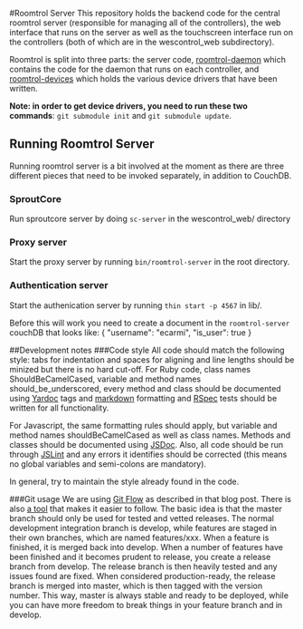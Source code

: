 #Roomtrol Server
This repository holds the backend code for the central roomtrol server (responsible for managing all of the controllers), the web interface that runs on the server as well as the touchscreen interface run on the controllers (both of which are in the wescontrol_web subdirectory).

Roomtrol is split into three parts: the server code, [roomtrol-daemon](https://github.com/mwylde/roomtrol-daemon) which contains the code for the daemon that runs on each controller, and [roomtrol-devices](https://github.com/mwylde/roomtrol-devices) which holds the various device drivers that have been written.

**Note: in order to get device drivers, you need to run these two commands**: `git submodule init` and `git submodule update`.

## Running Roomtrol Server
Running roomtrol server is a bit involved at the moment as there are
three different pieces that need to be invoked separately, in addition
to CouchDB.

### SproutCore
Run sproutcore server by doing `sc-server` in the wescontrol_web/
directory

### Proxy server
Start the proxy server by running `bin/roomtrol-server` in the root
directory.

### Authentication server
Start the authenication server by running `thin start -p 4567` in lib/.

Before this will work you need to create a document in the `roomtrol-server` couchDB that looks like:
    {
       "username": "ecarmi",
       "is_user": true
    }

##Development notes
###Code style
All code should match the following style: tabs for indentation and spaces for aligning and line lengths should be minized but there is no hard cut-off. For Ruby code, class names ShouldBeCamelCased, variable and method names should\_be\_underscored, every method and class should be documented using [Yardoc](yardoc.com) tags and [markdown](http://daringfireball.net/projects/markdown/) formatting and [RSpec](rpsec.org) tests should be written for all functionality.

For Javascript, the same formatting rules should apply, but variable and method names shouldBeCamelCased as well as class names. Methods and classes should be documented using [JSDoc](http://code.google.com/p/jsdoc-toolkit/). Also, all code should be run through [JSLint](http://www.jslint.com/) and any errors it identifies should be corrected (this means no global variables and semi-colons are mandatory).

In general, try to maintain the style already found in the code.

###Git usage
We are using [Git Flow](http://nvie.com/git-model) as described in that blog post. There is also [a tool](http://github.com/nvie/gitflow) that makes it easier to follow. The basic idea is that the master branch should only be used for tested and vetted releases. The normal development integration branch is develop, while features are staged in their own branches, which are named features/xxx. When a feature is finished, it is merged back into develop. When a number of features have been finished and it becomes prudent to release, you create a release branch from develop. The release branch is then heavily tested and any issues found are fixed. When considered production-ready, the release branch is merged into master, which is then tagged with the version number. This way, master is always stable and ready to be deployed, while you can have more freedom to break things in your feature branch and in develop.
